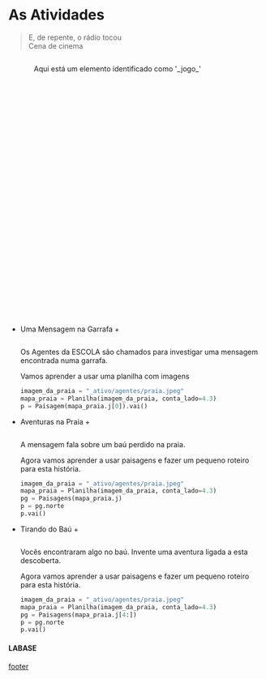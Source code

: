 <!---
Open Source program Pynoplia - Copyright © 2024  Carlo Oliveira** <carlo@nce.ufrj.br>,
PDX-License-Identifier:** `GNU General Public License v3.0 or later <http://is.gd/3Udt>`_.
-->
# As Atividades
> E, de repente, o rádio tocou</br>
> Cena de cinema </br>

<img src onerror="__did_got__('../../_prog/a_tomada0.py')"></img>
<div id="_jogo_" style="position:relative; left:50px; min-height: 500px">
Aqui está um elemento identificado como '_jogo_'
</div>

+ Uma Mensagem na Garrafa +
 
  <img id="to0" src onerror="__widget__(this.id)"/>
 
    Os Agentes da ESCOLA são chamados para investigar uma mensagem encontrada numa garrafa.
  
    Vamos aprender a usar uma planilha com imagens
    ```python
    imagem_da_praia = "_ativo/agentes/praia.jpeg"
    mapa_praia = Planilha(imagem_da_praia, conta_lado=4.3)
    p = Paisagem(mapa_praia.j[0]).vai()
    ```

+ Aventuras na Praia +
  
  <img id="to1" src onerror="__widget__(this.id)"/>
 
    A mensagem fala sobre um baú perdido na praia.
  
    Agora vamos aprender a usar paisagens e fazer um pequeno roteiro para esta história.
    ```python
    imagem_da_praia = "_ativo/agentes/praia.jpeg"
    mapa_praia = Planilha(imagem_da_praia, conta_lado=4.3)
    pg = Paisagens(mapa_praia.j)
    p = pg.norte
    p.vai()
    ```

+ Tirando do Baú +
  
  <img id="to2" src onerror="__widget__(this.id)"/>
 
    Vocês encontraram algo no baú. Invente uma aventura ligada a esta descoberta.
  
    Agora vamos aprender a usar paisagens e fazer um pequeno roteiro para esta história.
    ```python
    imagem_da_praia = "_ativo/agentes/praia.jpeg"
    mapa_praia = Planilha(imagem_da_praia, conta_lado=4.3)
    pg = Paisagens(mapa_praia.j[4:])
    p = pg.norte
    p.vai()
    ```

#### LABASE
[footer](footer.md ':include')